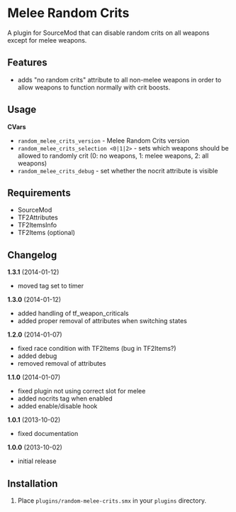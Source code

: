 Melee Random Crits
==================

A plugin for SourceMod that can disable random crits on all weapons except for melee weapons.

Features
--------

* adds "no random crits" attribute to all non-melee weapons in order to allow weapons to function normally with crit boosts.

Usage
-----

**CVars**

* `random_melee_crits_version` - Melee Random Crits version
* `random_melee_crits_selection <0|1|2>` - sets which weapons should be allowed to randomly crit (0: no weapons, 1: melee weapons, 2: all weapons)
* `random_melee_crits_debug` - set whether the nocrit attribute is visible

Requirements
------------

* SourceMod
* TF2Attributes
* TF2ItemsInfo
* TF2Items (optional)

Changelog
---------

**1.3.1** (2014-01-12)
* moved tag set to timer

**1.3.0** (2014-01-12)
* added handling of tf_weapon_criticals
* added proper removal of attributes when switching states

**1.2.0** (2014-01-07)
* fixed race condition with TF2Items (bug in TF2Items?)
* added debug
* removed removal of attributes

**1.1.0** (2014-01-07)
* fixed plugin not using correct slot for melee
* added nocrits tag when enabled
* added enable/disable hook

**1.0.1** (2013-10-02)
* fixed documentation

**1.0.0** (2013-10-02)
* initial release

Installation
------------

1. Place `plugins/random-melee-crits.smx` in your `plugins` directory.